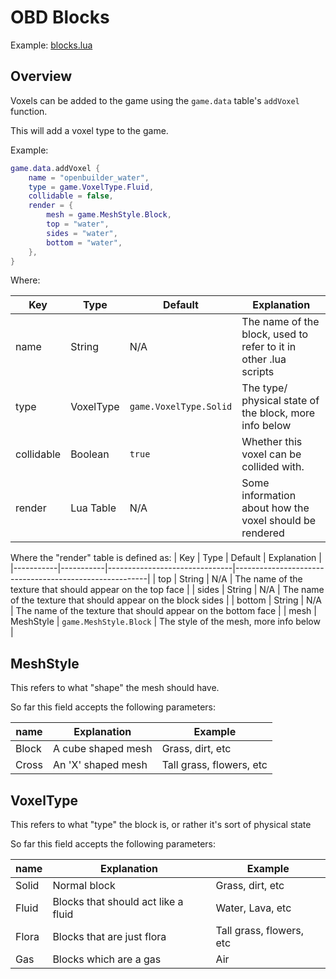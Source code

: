 # OBD Blocks

Example: [blocks.lua](https://github.com/Hopson97/open-builder/blob/master/game/blocks.lua)

## Overview

Voxels can be added to the game using the `game.data` table's `addVoxel` function.

This will add a voxel type to the game.


Example:

```lua
game.data.addVoxel {
    name = "openbuilder_water",
    type = game.VoxelType.Fluid,
    collidable = false,
    render = {
        mesh = game.MeshStyle.Block,
        top = "water",
        sides = "water",
        bottom = "water",
    },
}
```

Where:

| Key            | Type           | Default                         | Explanation                                                      | 
|----------------|----------------|---------------------------------|--------------------------------------------------------|
| name           | String         | N/A                             | The name of the block, used to refer to it in other .lua scripts |
| type           | VoxelType      | `game.VoxelType.Solid`   | The type/ physical state of the block, more info below         |
| collidable     | Boolean        | `true`                          | Whether this voxel can be collided with.                        |
| render         | Lua Table      | N/A                             | Some information about how the voxel should be rendered        |

Where the "render" table is defined as:
| Key       | Type      | Default                       | Explanation                                                      | 
|-----------|-----------|-------------------------------|--------------------------------------------------------|
| top       | String    | N/A                           | The name of the texture that should appear on the top face     |
| sides     | String    | N/A                           | The name of the texture that should appear on the block sides  |
| bottom    | String    | N/A                           | The name of the texture that should appear on the bottom face  |
| mesh      | MeshStyle | `game.MeshStyle.Block` | The style of the mesh, more info below                         |



## MeshStyle

This refers to what "shape" the mesh should have.

So far this field accepts the following parameters:

| name  | Explanation        | Example                  |
|-------|--------------------|--------------------------|
| Block | A cube shaped mesh | Grass, dirt, etc         |
| Cross | An 'X' shaped mesh | Tall grass, flowers, etc |

## VoxelType

This refers to what "type" the block is, or rather it's sort of physical state

So far this field accepts the following parameters:

| name  | Explanation                         | Example                  |
|-------|-------------------------------------|--------------------------|
| Solid | Normal block                        | Grass, dirt, etc         |
| Fluid | Blocks that should act like a fluid | Water, Lava, etc         |
| Flora | Blocks that are just flora          | Tall grass, flowers, etc |
| Gas   | Blocks which are a gas              | Air                      |
